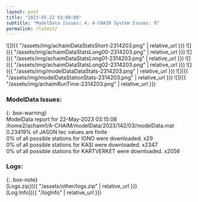 ```yaml
---
layout: post
title: "2023-05-22 03:00:00"
subtitle: "ModelData Issues: 4; A-CHAIM System Issues: 0"
permalink: /latest/
---
```


![]({{ "/assets/img/achaimDataStatsShort-2314203.png" | relative_url }})
![]({{ "/assets/img/achaimDataStatsLong00-2314203.png" | relative_url }})
![]({{ "/assets/img/achaimDataStatsLong01-2314203.png" | relative_url }})
![]({{ "/assets/img/achaimDataStatsLong02-2314203.png" | relative_url }})
![]({{ "/assets/img/modelDataDataStats-2314203.png" | relative_url }})
![]({{ "/assets/img/modelDataStationStats-2314203.png" | relative_url }})
![]({{ "/assets/img/achaimRunTime-2314203.png" | relative_url }})


### ModelData Issues:  
  
{: .box-warning}  
 ModelData report for 22-May-2023 03:15:08   
 /home2/achaim1/A-CHAIM/modelData/2023/142/03/modelData.mat   
 0.23419% of JASON tec values are finite   
 0% of all possible stations for IONO were downloaded. x29   
 0% of all possible stations for KASI were downloaded. x2347   
 0% of all possible stations for KARTVERKET were downloaded. x2056   
  


### Logs:  
  
{: .box-note}  
[Logs.zip]({{ "/assets/other/logs.zip" | relative_url }})  
[Log Info]({{ "/logInfo" | relative_url }})  
